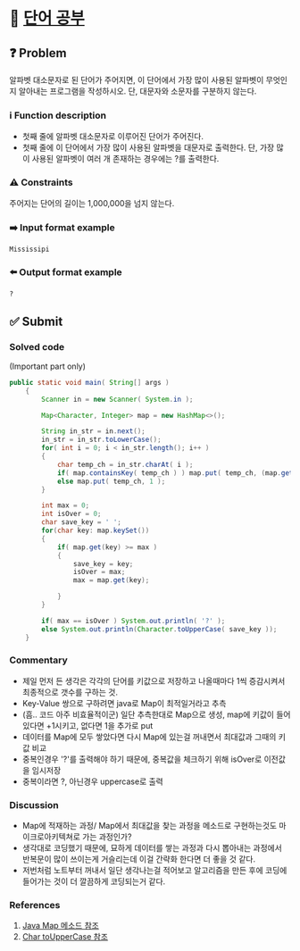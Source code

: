 # :bookmark_tabs: [단어 공부][title]

## :question: Problem
알파벳 대소문자로 된 단어가 주어지면, 이 단어에서 가장 많이 사용된 알파벳이 무엇인지 알아내는 프로그램을 작성하시오. 단, 대문자와 소문자를 구분하지 않는다.

### :information_source: Function description
- 첫째 줄에 알파벳 대소문자로 이루어진 단어가 주어진다.
- 첫째 줄에 이 단어에서 가장 많이 사용된 알파벳을 대문자로 출력한다. 단, 가장 많이 사용된 알파벳이 여러 개 존재하는 경우에는 ?를 출력한다.

### :warning: Constraints
주어지는 단어의 길이는 1,000,000을 넘지 않는다.

### :arrow_right: Input format example
` Mississipi `

### :arrow_left: Output format example
` ? `

## :white_check_mark: Submit
### Solved code
(Important part only)
``` java
public static void main( String[] args )
	{
		Scanner in = new Scanner( System.in );

		Map<Character, Integer> map = new HashMap<>();

		String in_str = in.next();
		in_str = in_str.toLowerCase();
		for( int i = 0; i < in_str.length(); i++ )
		{
			char temp_ch = in_str.charAt( i );
			if( map.containsKey( temp_ch ) ) map.put( temp_ch, (map.get( temp_ch ) + 1) );
			else map.put( temp_ch, 1 );
		}

		int max = 0;
		int isOver = 0;
		char save_key = ' ';
		for(char key: map.keySet())
		{
			if( map.get(key) >= max )
			{
				save_key = key;
				isOver = max;
				max = map.get(key);

			}
		}

		if( max == isOver ) System.out.println( '?' );
		else System.out.println(Character.toUpperCase( save_key ));
	}
```
### Commentary
- 제일 먼저 든 생각은 각각의 단어를 키값으로 저장하고 나올때마다 1씩 증감시켜서 최종적으로 갯수를 구하는 것.
- Key-Value 쌍으로 구하려면 java로 Map이 최적일거라고 추측
- (흠.. 코드 아주 비효율적이군) 일단 추측한대로 Map으로 생성, map에 키값이 들어있다면 +1시키고, 없다면 1을 추가로 put
- 데이터를 Map에 모두 쌓았다면 다시 Map에 있는걸 꺼내면서 최대값과 그때의 키값 비교
- 중복인경우 '?'를 출력해야 하기 때문에, 중복값을 체크하기 위해 isOver로 이전값을 임시저장
- 중복이라면 ?, 아닌경우 uppercase로 출력

### Discussion
- Map에 적재하는 과정/ Map에서 최대값을 찾는 과정을 메소드로 구현하는것도 마이크로아키텍쳐로 가는 과정인가?
- 생각대로 코딩했기 때문에, 묘하게 데이터를 쌓는 과정과 다시 뽑아내는 과정에서 반복문이 많이 쓰이는게 거슬리는데 이걸 간략화 한다면 더 좋을 것 같다.
- 저번처럼 노트부터 꺼내서 일단 생각나는걸 적어보고 알고리즘을 만든 후에 코딩에 들어가는 것이 더 깔끔하게 코딩되는거 같다.

### References
1. [Java Map 메소드 참조](https://docs.oracle.com/javase/8/docs/api/java/util/Map.html)
2. [Char toUpperCase 참조](https://docs.oracle.com/javase/7/docs/api/java/lang/Character.html#toUpperCase(char))

[title]: https://www.acmicpc.net/problem/1157